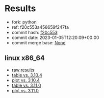 # Results

- fork: python
- ref: f20c553a458659f247fa
- commit hash: [f20c553](https://github.com/python/cpython/commit/f20c553)
- commit date: 2023-01-05T12:20:09+00:00
- commit merge base: [None](https://github.com/python/cpython/commit/None)

## linux x86_64

- [raw results](bm-20230105-linux-x86_64-python-f20c553a458659f247fa-3.12.0a3%2B-f20c553.json)
- [table vs. 3.10.4](bm-20230105-linux-x86_64-python-f20c553a458659f247fa-3.12.0a3%2B-f20c553-vs-3.10.4.md)
- [plot vs. 3.10.4](bm-20230105-linux-x86_64-python-f20c553a458659f247fa-3.12.0a3%2B-f20c553-vs-3.10.4.png)
- [table vs. 3.11.0](bm-20230105-linux-x86_64-python-f20c553a458659f247fa-3.12.0a3%2B-f20c553-vs-3.11.0.md)
- [plot vs. 3.11.0](bm-20230105-linux-x86_64-python-f20c553a458659f247fa-3.12.0a3%2B-f20c553-vs-3.11.0.png)


